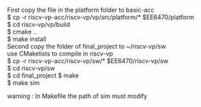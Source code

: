 First copy the file in the platform folder to basic-acc  
  $ cp -r riscv-vp-acc/riscv-vp/vp/src/platform/* $EE6470/platform  
  $ cd riscv-vp/vp/build  
  $ cmake ..  
  $ make install  
Second copy the folder of final_project to ~/riscv-vp/sw  
use CMakelists to compile in riscv-vp  
  $ cp -r riscv-vp-acc/riscv-vp/sw/* $EE6470/riscv-vp/sw  
  $ cd riscv-vp/sw  
  $ cd final_project
  $ make  
  $ make sim  
  
warning : In Makefile the path of sim must modify 

